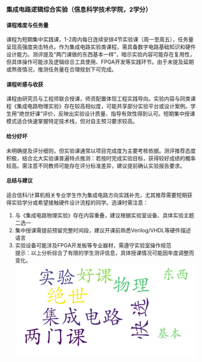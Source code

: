 ### 集成电路逻辑综合实验（信息科学技术学院，2学分）

#### 课程难度与任务量  
课程为短期集中实践课，1-2周内每日连续安排4节实验课（周一至周五），任务量呈现高强度突击特点。作为集成电路实验类课程，需具备数字电路基础知识和硬件设计能力。测评提及“两门课做的东西基本一样”，暗示实验内容可能存在复用性，但具体操作可能涉及逻辑综合工具使用、FPGA开发等实践环节。由于未提及延期或熬夜情况，推测任务量在合理规划下可完成。

#### 课程听感与收获  
课程由研究员与工程师联合授课，师资配置体现工程实践导向。实验内容与同类课程《集成电路物理实验》存在较高相似度，可能共享部分实验平台或设计案例。学生用“绝世好课”评价，反映出实验设计质量、指导有效性得到认可。短期集中授课模式适合快速掌握特定技术栈，但对自主预习要求较高。

#### 给分好坏  
未明确提及评分细则，但实验课通常以项目完成度为主要考核依据。测评推荐态度积极，结合北大实验课普遍特点推测：若按时完成实验目标，获得较好成绩的概率较高。需注意不同教师可能存在评分标准差异，建议提前确认实验报告要求。

#### 总结与建议  
适合信科/计算机相关专业学生作为集成电路方向实践补充，尤其推荐需要短期获得实验学分或希望接触硬件设计流程的同学。选课时需注意：  
1. 与《集成电路物理实验》存在内容重叠，建议根据实验室设备、具体实验主题二选一  
2. 集中授课需提前预留完整时间段，建议开课前熟悉Verilog/VHDL等硬件描述语言  
3. 实验设备可能涉及FPGA开发板等专业器材，需遵守实验室操作规范  
提示：以上分析综合了有限的学生测评信息，具体授课情况可能因年度调整而变化。
![wordcloud](wordcloud.png)
